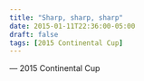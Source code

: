```yaml
---
title: "Sharp, sharp, sharp"
date: 2015-01-11T22:36:00-05:00
draft: false
tags: [2015 Continental Cup]
---
```

— 2015 Continental Cup
<!--more--> 

